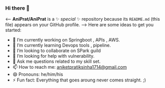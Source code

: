 ### Hi there 👋

<--
**AniPrat/AniPrat** is a ✨ _special_ ✨ repository because its `README.md` (this file) appears on your GitHub profile.
-->
Here are some ideas to get you started:

- 🔭 I’m currently working on Springboot , APIs , AWS.
- 🌱 I’m currently learning Devops tools , pipeline.
- 👯 I’m looking to collaborate on SPark guild
- 🤔 I’m looking for help with vulnerability.
- 💬 Ask me questions related to my skill set.
- 📫 How to reach me: aniketpratiksinha1714@gmail.com
- 😄 Pronouns: he/him/his
- ⚡ Fun fact: Everything that goes aroung never comes straight. ;)

